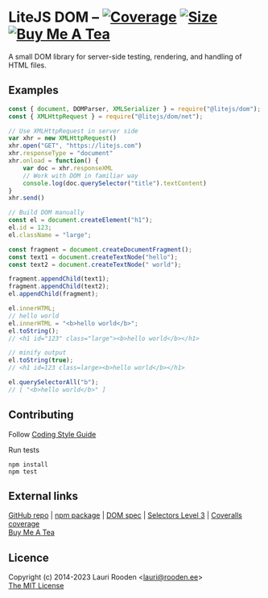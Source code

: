 
[1]: https://badgen.net/coveralls/c/github/litejs/dom
[2]: https://coveralls.io/r/litejs/dom
[3]: https://badgen.net/packagephobia/install/@litejs/dom
[4]: https://packagephobia.now.sh/result?p=@litejs/dom
[5]: https://badgen.net/badge/icon/Buy%20Me%20A%20Tea/orange?icon=kofi&label
[6]: https://www.buymeacoffee.com/lauriro


LiteJS DOM &ndash; [![Coverage][1]][2] [![Size][3]][4] [![Buy Me A Tea][5]][6]
==========

A small DOM library for server-side testing, rendering, and handling of HTML files.


Examples
--------

```javascript
const { document, DOMParser, XMLSerializer } = require("@litejs/dom");
const { XMLHttpRequest } = require("@litejs/dom/net");

// Use XMLHttpRequest in server side
var xhr = new XMLHttpRequest()
xhr.open("GET", "https://litejs.com")
xhr.responseType = "document"
xhr.onload = function() {
	var doc = xhr.responseXML
	// Work with DOM in familiar way
	console.log(doc.querySelector("title").textContent)
}
xhr.send()

// Build DOM manually
const el = document.createElement("h1");
el.id = 123;
el.className = "large";

const fragment = document.createDocumentFragment();
const text1 = document.createTextNode("hello");
const text2 = document.createTextNode(" world");

fragment.appendChild(text1);
fragment.appendChild(text2);
el.appendChild(fragment);

el.innerHTML;
// hello world
el.innerHTML = "<b>hello world</b>";
el.toString();
// <h1 id="123" class="large"><b>hello world</b></h1>

// minify output
el.toString(true);
// <h1 id=123 class=large><b>hello world</b></h1>

el.querySelectorAll("b");
// [ "<b>hello world</b>" ]
```

## Contributing

Follow [Coding Style Guide](https://github.com/litejs/litejs/wiki/Style-Guide)

Run tests

```
npm install
npm test
```


## External links

[GitHub repo](https://github.com/litejs/dom) |
[npm package](https://npmjs.org/package/@litejs/dom) |
[DOM spec](https://dom.spec.whatwg.org/) |
[Selectors Level 3](http://www.w3.org/TR/selectors/) |
[Coveralls coverage][2]  
[Buy Me A Tea][6]


## Licence

Copyright (c) 2014-2023 Lauri Rooden &lt;lauri@rooden.ee&gt;  
[The MIT License](http://lauri.rooden.ee/mit-license.txt)


